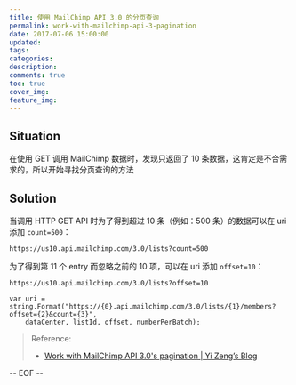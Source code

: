 ```yaml
---
title: 使用 MailChimp API 3.0 的分页查询
permalink: work-with-mailchimp-api-3-pagination
date: 2017-07-06 15:00:00
updated:
tags:
categories:
description:
comments: true
toc: true
cover_img:
feature_img:
---
```


## Situation

在使用 GET 调用 MailChimp 数据时，发现只返回了 10 条数据，这肯定是不合需求的，所以开始寻找分页查询的方法

<!-- more -->

## Solution

当调用 HTTP GET API 时为了得到超过 10 条（例如：500 条）的数据可以在 uri 添加 `count=500`：

```
https://us10.api.mailchimp.com/3.0/lists?count=500
```

为了得到第 11 个 entry 而忽略之前的 10 项，可以在 uri 添加 `offset=10`：

```
https://us10.api.mailchimp.com/3.0/lists?offset=10
```

```
var uri = string.Format("https://{0}.api.mailchimp.com/3.0/lists/{1}/members?offset={2}&count={3}",
    dataCenter, listId, offset, numberPerBatch);
```

> Reference:
>
> - [Work with MailChimp API 3.0&#39;s pagination | Yi Zeng’s Blog](http://yizeng.me/2016/04/30/work-with-mailchimp-api-3-0s-pagination/)

-- EOF --
